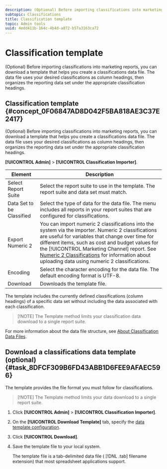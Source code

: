 ```yaml
---
description: (Optional) Before importing classifications into marketing reports, you can download a template that helps you create a classifications data file. The data file uses your desired classifications as column headings, then organizes the reporting data set under the appropriate classification headings.
subtopic: Classifications
title: Classification template
topic: Admin tools
uuid: 4edd411b-164c-4b4d-a872-b57a3163ca72
---
```


# Classification template

(Optional) Before importing classifications into marketing reports, you can download a template that helps you create a classifications data file. The data file uses your desired classifications as column headings, then organizes the reporting data set under the appropriate classification headings.

## Classification template {#concept_0F06847AD8D042F5BA818AE3C37E2417}

(Optional) Before importing classifications into marketing reports, you can download a template that helps you create a classifications data file. The data file uses your desired classifications as column headings, then organizes the reporting data set under the appropriate classification headings.

**[!UICONTROL Admin]** > **[!UICONTROL Classification Importer]**.

|  Element  | Description  |
|---|---|
|  Select Report Suite  | Select the report suite to use in the template. The report suite and data set must match.  |
|  Data Set to be Classified  | Select the type of data for the data file. The menu includes all reports in your report suites that are configured for classifications.  |
|  Export Numeric 2  |You can import numeric 2 classifications into the system via the importer. Numeric 2 classifications are useful for variables that change over time for different items, such as cost and budget values for the [!UICONTROL Marketing Channel] report. See [Numeric 2 Classifications](/help/components/c-classifications2/c-numeric-2/c-numeric-2-classifications.md) for information about uploading data using numeric 2 classifications.  |
|  Encoding  | Select the character encoding for the data file. The default encoding format is UTF-8.  |
|  Download  | Downloads the template file.  |

The template includes the currently defined classifications (column headings) of a specific data set without including the data associated with each classification.

> [!NOTE] The Template method limits your classification data download to a single report suite.

For more information about the data file structure, see [About Classification Data Files](/help/components/c-classifications2/c-classifications-importer/c-saint-data-files.md).

## Download a classifications data template (optional) {#task_8DFCF309B6FD43ABB1D6FEE9AFAEC596}

The template provides the file format you must follow for classifications.

> [!NOTE] The Template method limits your data download to a single report suite.

1. Click **[!UICONTROL Admin]** > **[!UICONTROL Classification Importer]**.
1. On the **[!UICONTROL Download Template]** tab, specify the [data template configuration](/help/components/c-classifications2/c-classifications-importer/c-download-saint-data.md).
1. Click **[!UICONTROL Download]**.
1. Save the template file to your local system.

   The template file is a tab-delimited data file ( [!DNL .tab] filename extension) that most spreadsheet applications support.

